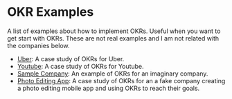 OKR Examples
============

A list of examples about how to implement OKRs. Useful when you want to get start with OKRs. These are not real examples and I am not related with the companies below.

-   [Uber](https://github.com/domenicosolazzo/awesome-okr/blob/master/examples/Uber.md): A case study of OKRs for Uber.
-   [Youtube](https://github.com/domenicosolazzo/awesome-okr/blob/master/examples/Youtube.md): A case study of OKRs for Youtube.
-   [Sample Company](https://github.com/domenicosolazzo/awesome-okr/blob/master/examples/SampleCompany.md): An example of OKRs for an imaginary company.
-   [Photo Editing App](https://github.com/domenicosolazzo/awesome-okr/blob/master/examples/PhotoEditingApp.md): A case study of OKRs for an a fake company creating a photo editing mobile app and using OKRs to reach their goals.
